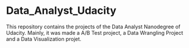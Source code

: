 # Data_Analyst_Udacity
This repository contains the projects of the Data Analyst Nanodegree of Udacity. Mainly, it was made a A/B Test project, a Data Wrangling Project and a Data Visualization projet.
